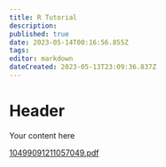 ```yaml
---
title: R Tutorial
description: 
published: true
date: 2023-05-14T00:16:56.855Z
tags: 
editor: markdown
dateCreated: 2023-05-13T23:09:36.837Z
---
```


# Header
Your content here

[10499091211057049.pdf](/10499091211057049.pdf)